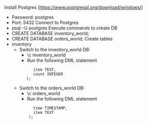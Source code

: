 Install Postgres (https://www.postgresql.org/download/windows/)
- Password: postgres 
- Port: 5432
Connect to Postgres
- psql -U postgres
Execute commands to create DB
- CREATE DATABASE inventory_world;
- CREATE DATABASE orders_world;
Create tables
- inventory
  - Switch to the inventory_world DB:
    - \c inventory_world
	- Run the following DML statement
	```CREATE TABLE inventory (
          item TEXT,
          count INTEGER
       );
    ```
  - Switch to the orders_world DB:
    - \c orders_world
	- Run the following DML statement
	```CREATE TABLE orders (
          time TIMESTAMP,
          item TEXT
        );
	```